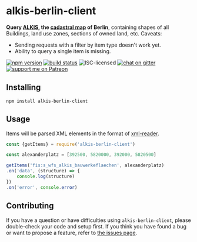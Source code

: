 # alkis-berlin-client

**Query [ALKIS](https://de.wikipedia.org/wiki/Amtliches_Liegenschaftskatasterinformationssystem), the [cadastral map](https://en.wikipedia.org/wiki/Plat) of Berlin**, containing shapes of all Buildings, land use zones, sections of owned land, etc. Caveats:

- Sending requests with a filter by item type doesn't work yet.
- Ability to query a single item is missing.

[![npm version](https://img.shields.io/npm/v/alkis-berlin-client.svg)](https://www.npmjs.com/package/alkis-berlin-client)
[![build status](https://img.shields.io/travis/derhuerst/alkis-berlin-client.svg)](https://travis-ci.org/derhuerst/alkis-berlin-client)
![ISC-licensed](https://img.shields.io/github/license/derhuerst/alkis-berlin-client.svg)
[![chat on gitter](https://badges.gitter.im/derhuerst.svg)](https://gitter.im/derhuerst)
[![support me on Patreon](https://img.shields.io/badge/support%20me-on%20patreon-fa7664.svg)](https://patreon.com/derhuerst)


## Installing

```shell
npm install alkis-berlin-client
```


## Usage

Items will be parsed XML elements in the format of [xml-reader](https://github.com/pladaria/xml-reader#node-structure).

```js
const {getItems} = require('alkis-berlin-client')

const alexanderplatz = [392500, 5820000, 392000, 5820500]

getItems('fis:s_wfs_alkis_bauwerkeflaechen', alexanderplatz)
.on('data', (structure) => {
	console.log(structure)
})
.on('error', console.error)
```


## Contributing

If you have a question or have difficulties using `alkis-berlin-client`, please double-check your code and setup first. If you think you have found a bug or want to propose a feature, refer to [the issues page](https://github.com/derhuerst/alkis-berlin-client/issues).
